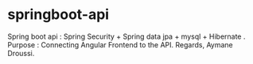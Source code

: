 # springboot-api
Spring boot api :
Spring Security + Spring data jpa + mysql + Hibernate .
Purpose : Connecting  Angular Frontend to the API.
Regards,
Aymane Droussi.
